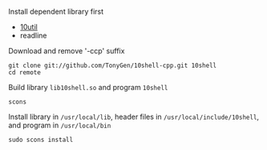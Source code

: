 Install dependent library first

- [10util](https://github.com/TonyGen/10util-cpp)
- readline

Download and remove '-ccp' suffix

	git clone git://github.com/TonyGen/10shell-cpp.git 10shell
	cd remote

Build library `lib10shell.so` and program `10shell`

	scons

Install library in `/usr/local/lib`, header files in `/usr/local/include/10shell`, and program in `/usr/local/bin`

	sudo scons install
